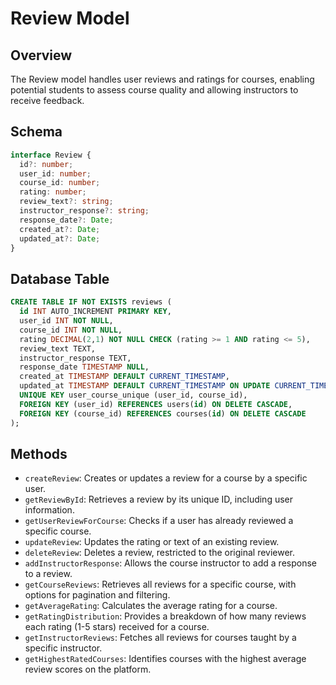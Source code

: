 # Review Model

## Overview

The Review model handles user reviews and ratings for courses, enabling potential students to assess course quality and allowing instructors to receive feedback.

## Schema

```typescript
interface Review {
  id?: number;
  user_id: number;
  course_id: number;
  rating: number;
  review_text?: string;
  instructor_response?: string;
  response_date?: Date;
  created_at?: Date;
  updated_at?: Date;
}
```

## Database Table

```sql
CREATE TABLE IF NOT EXISTS reviews (
  id INT AUTO_INCREMENT PRIMARY KEY,
  user_id INT NOT NULL,
  course_id INT NOT NULL,
  rating DECIMAL(2,1) NOT NULL CHECK (rating >= 1 AND rating <= 5),
  review_text TEXT,
  instructor_response TEXT,
  response_date TIMESTAMP NULL,
  created_at TIMESTAMP DEFAULT CURRENT_TIMESTAMP,
  updated_at TIMESTAMP DEFAULT CURRENT_TIMESTAMP ON UPDATE CURRENT_TIMESTAMP,
  UNIQUE KEY user_course_unique (user_id, course_id),
  FOREIGN KEY (user_id) REFERENCES users(id) ON DELETE CASCADE,
  FOREIGN KEY (course_id) REFERENCES courses(id) ON DELETE CASCADE
);
```

## Methods

- `createReview`: Creates or updates a review for a course by a specific user.
- `getReviewById`: Retrieves a review by its unique ID, including user information.
- `getUserReviewForCourse`: Checks if a user has already reviewed a specific course.
- `updateReview`: Updates the rating or text of an existing review.
- `deleteReview`: Deletes a review, restricted to the original reviewer.
- `addInstructorResponse`: Allows the course instructor to add a response to a review.
- `getCourseReviews`: Retrieves all reviews for a specific course, with options for pagination and filtering.
- `getAverageRating`: Calculates the average rating for a course.
- `getRatingDistribution`: Provides a breakdown of how many reviews each rating (1-5 stars) received for a course.
- `getInstructorReviews`: Fetches all reviews for courses taught by a specific instructor.
- `getHighestRatedCourses`: Identifies courses with the highest average review scores on the platform.
